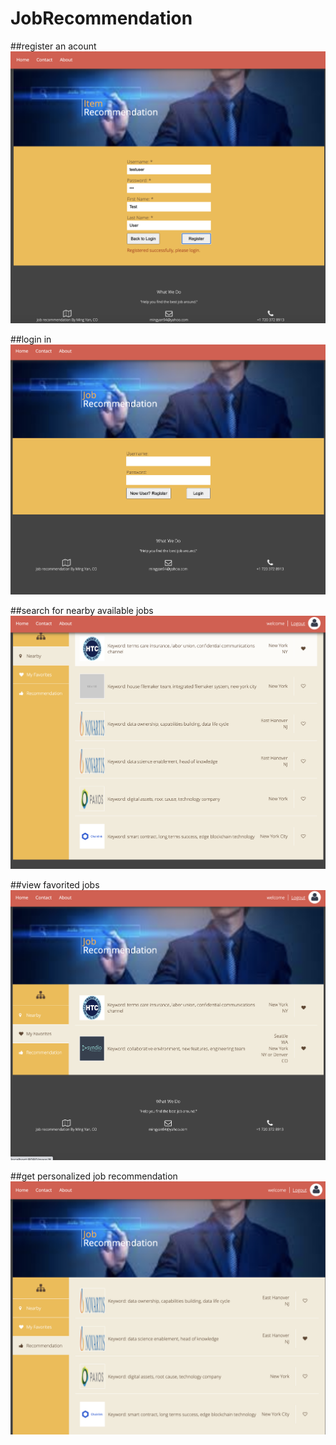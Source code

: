 # JobRecommendation

##register an acount
![alt text](register.png)

##login in
![alt text](login.png)

##search for nearby available jobs
![alt text](search.png)

##view favorited jobs
![alt text](favorited.png)

##get personalized job recommendation
![alt text](recommend.png)
